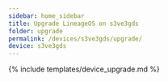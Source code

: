 ```yaml
---
sidebar: home_sidebar
title: Upgrade LineageOS on s3ve3gds
folder: upgrade
permalink: /devices/s3ve3gds/upgrade/
device: s3ve3gds
---
```

{% include templates/device_upgrade.md %}

